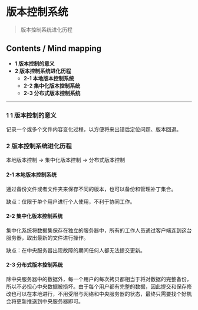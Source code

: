 # 版本控制系统
> 版本控制系统进化历程

## Contents / Mind mapping
- **1 版本控制的意义**
- **2 版本控制系统进化历程**
  - **2-1 本地版本控制系统**
  - **2-2 集中化版本控制系统**
  - **2-3 分布式版本控制系统**

---

### 1 1 版本控制的意义

记录一个或多个文件内容变化过程，以方便将来出错后定位问题、版本回退。



### 2 版本控制系统进化历程

本地版本控制 -> 集中化版本控制 -> 分布式版本控制

#### 2-1 本地版本控制系统

通过备份文件或者文件夹来保存不同的版本，也可以备份和管理补丁集合。

缺点：仅限于单个用户进行个人使用，不利于协同工作。

#### 2-2 集中化版本控制系统

集中化系统将数据集保存在独立的服务器中，所有的工作人员通过客户端连到这台服务器，取出最新的文件进行操作。

缺点：在中央服务器出现故障的期间任何人都无法提交更新。

#### 2-3 分布式版本控制系统

除中央服务器中的数据外，每一个用户的每次拷贝都相当于将对数据的完整备份，所以不必担心中央数据被损坏。由于每个用户都有完整的数据，因此提交和保存修改也可以在本地进行，不用受限与网络和中央服务器的状态，最终只需要找个好机会将更新推送到中央服务器即可。